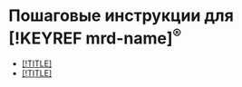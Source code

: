 # Пошаговые инструкции для [!KEYREF mrd-name]<sup>®</sup>


- [[!TITLE]](cluster-list.md)
- [[!TITLE]](failover.md)